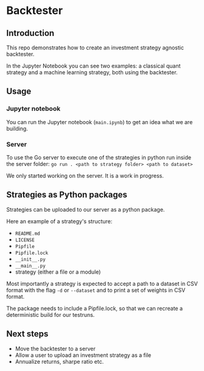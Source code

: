 # Backtester

## Introduction

This repo demonstrates how to create an investment strategy agnostic backtester.

In the Jupyter Notebook you can see two examples: a classical quant strategy and a machine learning strategy, both using the backtester.

## Usage

### Jupyter notebook

You can run the Jupyter notebook (`main.ipynb`) to get an idea what we are building.

### Server

To use the Go server to execute one of the strategies in python run inside the server folder: `go run . <path to strategy folder> <path to dataset>`

We only started working on the server. It is a work in progress.

## Strategies as Python packages

Strategies can be uploaded to our server as a python package.

Here an example of a strategy's structure:

- `README.md`
- `LICENSE`
- `Pipfile`
- `Pipfile.lock`
- `__init__.py`
- `__main__.py`
- strategy (either a file or a module)

Most importantly a strategy is expected to accept a path to a dataset in CSV format with the flag `-d` or `--dataset` and to print a set of weights in CSV format.

The package needs to include a Pipfile.lock, so that we can recreate a deterministic build for our testruns.

## Next steps

- Move the backtester to a server
- Allow a user to upload an investment strategy as a file
- Annualize returns, sharpe ratio etc.
